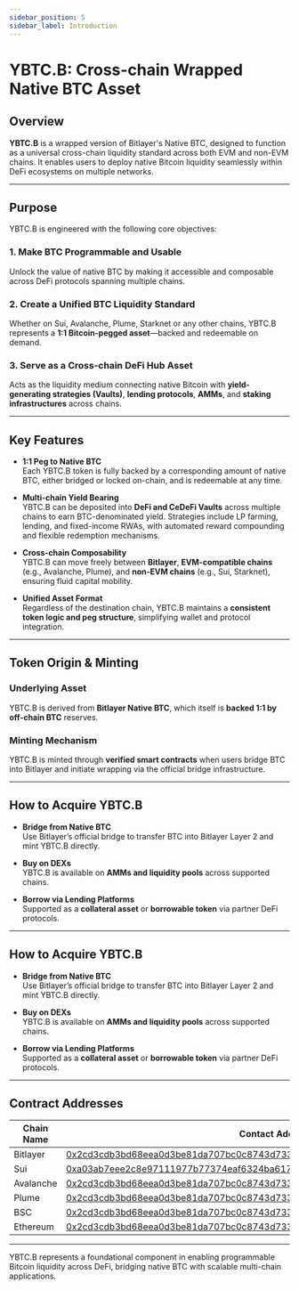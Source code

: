 ```yaml
---
sidebar_position: 5
sidebar_label: Introduction
---
```


# YBTC.B: Cross-chain Wrapped Native BTC Asset

## Overview

**YBTC.B** is a wrapped version of Bitlayer's Native BTC, designed to function as a universal cross-chain liquidity standard across both EVM and non-EVM chains. It enables users to deploy native Bitcoin liquidity seamlessly within DeFi ecosystems on multiple networks.

---

## Purpose

YBTC.B is engineered with the following core objectives:

### 1. Make BTC Programmable and Usable  

Unlock the value of native BTC by making it accessible and composable across DeFi protocols spanning multiple chains.

### 2. Create a Unified BTC Liquidity Standard  

Whether on Sui, Avalanche, Plume, Starknet or any other chains, YBTC.B represents a **1:1 Bitcoin-pegged asset**—backed and redeemable on demand.

### 3. Serve as a Cross-chain DeFi Hub Asset  

Acts as the liquidity medium connecting native Bitcoin with **yield-generating strategies (Vaults)**, **lending protocols**, **AMMs**, and **staking infrastructures** across chains.

---

## Key Features

- **1:1 Peg to Native BTC**  
  Each YBTC.B token is fully backed by a corresponding amount of native BTC, either bridged or locked on-chain, and is redeemable at any time.
  
- **Multi-chain Yield Bearing**  
  YBTC.B can be deposited into **DeFi and CeDeFi Vaults** across multiple chains to earn BTC-denominated yield. Strategies include LP farming, lending, and fixed-income RWAs, with automated reward compounding and flexible redemption mechanisms.

- **Cross-chain Composability**  
  YBTC.B can move freely between **Bitlayer**, **EVM-compatible chains** (e.g., Avalanche, Plume), and **non-EVM chains** (e.g., Sui, Starknet), ensuring fluid capital mobility.

- **Unified Asset Format**  
  Regardless of the destination chain, YBTC.B maintains a **consistent token logic and peg structure**, simplifying wallet and protocol integration.

---

## Token Origin & Minting

### Underlying Asset  

YBTC.B is derived from **Bitlayer Native BTC**, which itself is **backed 1:1 by off-chain BTC** reserves.

### Minting Mechanism  

YBTC.B is minted through **verified smart contracts** when users bridge BTC into Bitlayer and initiate wrapping via the official bridge infrastructure.

---

## How to Acquire YBTC.B

- **Bridge from Native BTC**  
  Use Bitlayer’s official bridge to transfer BTC into Bitlayer Layer 2 and mint YBTC.B directly.

- **Buy on DEXs**  
  YBTC.B is available on **AMMs and liquidity pools** across supported chains.

- **Borrow via Lending Platforms**  
  Supported as a **collateral asset** or **borrowable token** via partner DeFi protocols.

---

## How to Acquire YBTC.B

- **Bridge from Native BTC**  
  Use Bitlayer’s official bridge to transfer BTC into Bitlayer Layer 2 and mint YBTC.B directly.

- **Buy on DEXs**  
  YBTC.B is available on **AMMs and liquidity pools** across supported chains.

- **Borrow via Lending Platforms**  
  Supported as a **collateral asset** or **borrowable token** via partner DeFi protocols.

---

## Contract Addresses

| Chain Name  | Contact Address|
| --------------------------- | ------------------ |
| Bitlayer    | [0x2cd3cdb3bd68eea0d3be81da707bc0c8743d7335](https://www.btrscan.com/token/0x2cd3cdb3bd68eea0d3be81da707bc0c8743d7335)|
| Sui    | [0xa03ab7eee2c8e97111977b77374eaf6324ba617e7027382228350db08469189e::ybtc::YBTC](https://suivision.xyz/coin/0xa03ab7eee2c8e97111977b77374eaf6324ba617e7027382228350db08469189e::ybtc::YBTC)|
| Avalanche    | [0x2cd3cdb3bd68eea0d3be81da707bc0c8743d7335](https://snowscan.xyz/token/0x2cd3cdb3bd68eea0d3be81da707bc0c8743d7335)|
| Plume    | [0x2cd3cdb3bd68eea0d3be81da707bc0c8743d7335](https://explorer.plume.org/token/0x2cd3CdB3bd68Eea0d3BE81DA707bC0c8743D7335)|
| BSC    | [0x2cd3cdb3bd68eea0d3be81da707bc0c8743d7335](https://bscscan.com/token/0x2cd3CdB3bd68Eea0d3BE81DA707bC0c8743D7335)|
| Ethereum    | [0x2cd3cdb3bd68eea0d3be81da707bc0c8743d7335](https://etherscan.io/token/0x2cd3CdB3bd68Eea0d3BE81DA707bC0c8743D7335)|

---

YBTC.B represents a foundational component in enabling programmable Bitcoin liquidity across DeFi, bridging native BTC with scalable multi-chain applications.
